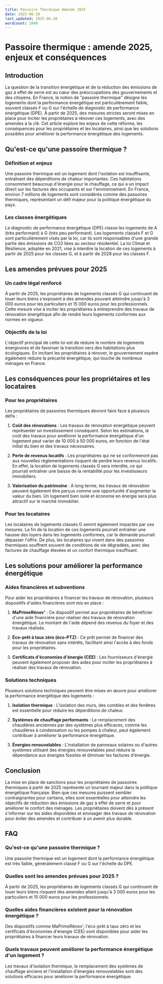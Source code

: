 ```yaml
---
title: Passoire Thermique Amende 2025
date: 2025-06-20
last_updated: 2025-06-20
wordcount: 1040
---
```


# Passoire thermique : amende 2025, enjeux et conséquences

## Introduction

La question de la transition énergétique et de la réduction des émissions de gaz à effet de serre est au cœur des préoccupations des gouvernements et des citoyens. En France, la notion de "passoire thermique" désigne les logements dont la performance énergétique est particulièrement faible, souvent classés F ou G sur l'échelle de diagnostic de performance énergétique (DPE). À partir de 2025, des mesures strictes seront mises en place pour inciter les propriétaires à rénover ces logements, avec des amendes à la clé. Cet article explore les enjeux de cette réforme, les conséquences pour les propriétaires et les locataires, ainsi que les solutions possibles pour améliorer la performance énergétique des logements.

## Qu'est-ce qu'une passoire thermique ?

### Définition et enjeux

Une passoire thermique est un logement dont l'isolation est insuffisante, entraînant des déperditions de chaleur importantes. Ces habitations consomment beaucoup d'énergie pour le chauffage, ce qui a un impact direct sur les factures des occupants et sur l'environnement. En France, environ 7 millions de logements sont considérés comme des passoires thermiques, représentant un défi majeur pour la politique énergétique du pays.

### Les classes énergétiques

Le diagnostic de performance énergétique (DPE) classe les logements de A (très performant) à G (très peu performant). Les logements classés F et G sont particulièrement visés par la loi, car ils sont responsables d'une grande partie des émissions de CO2 liées au secteur résidentiel. La loi Climat et Résilience, adoptée en 2021, vise à interdire la location de ces logements à partir de 2025 pour les classes G, et à partir de 2028 pour les classes F.

## Les amendes prévues pour 2025

### Un cadre légal renforcé

À partir de 2025, les propriétaires de logements classés G qui continuent de louer leurs biens s'exposent à des amendes pouvant atteindre jusqu'à 3 000 euros pour les particuliers et 15 000 euros pour les professionnels. Cette mesure vise à inciter les propriétaires à entreprendre des travaux de rénovation énergétique afin de rendre leurs logements conformes aux normes en vigueur.

### Objectifs de la loi

L'objectif principal de cette loi est de réduire le nombre de logements énergivores et de favoriser la transition vers des habitations plus écologiques. En incitant les propriétaires à rénover, le gouvernement espère également réduire la précarité énergétique, qui touche de nombreux ménages en France.

## Les conséquences pour les propriétaires et les locataires

### Pour les propriétaires

Les propriétaires de passoires thermiques devront faire face à plusieurs défis :

1. **Coût des rénovations** : Les travaux de rénovation énergétique peuvent représenter un investissement conséquent. Selon les estimations, le coût des travaux pour améliorer la performance énergétique d'un logement peut varier de 10 000 à 50 000 euros, en fonction de l'état initial du bien et des travaux nécessaires.

2. **Perte de revenus locatifs** : Les propriétaires qui ne se conformeront pas aux nouvelles réglementations risquent de perdre leurs revenus locatifs. En effet, la location de logements classés G sera interdite, ce qui pourrait entraîner une baisse de la rentabilité pour les investisseurs immobiliers.

3. **Valorisation du patrimoine** : À long terme, les travaux de rénovation peuvent également être perçus comme une opportunité d'augmenter la valeur du bien. Un logement bien isolé et économe en énergie sera plus attractif sur le marché immobilier.

### Pour les locataires

Les locataires de logements classés G seront également impactés par ces mesures. La fin de la location de ces logements pourrait entraîner une hausse des loyers dans les logements conformes, car la demande pourrait dépasser l'offre. De plus, les locataires qui vivent dans des passoires thermiques souffrent souvent de conditions de vie dégradées, avec des factures de chauffage élevées et un confort thermique insuffisant.

## Les solutions pour améliorer la performance énergétique

### Aides financières et subventions

Pour aider les propriétaires à financer les travaux de rénovation, plusieurs dispositifs d'aides financières sont mis en place :

1. **MaPrimeRénov'** : Ce dispositif permet aux propriétaires de bénéficier d'une aide financière pour réaliser des travaux de rénovation énergétique. Le montant de l'aide dépend des revenus du foyer et des travaux réalisés.

2. **Éco-prêt à taux zéro (éco-PTZ)** : Ce prêt permet de financer des travaux de rénovation sans intérêts, facilitant ainsi l'accès à des fonds pour les propriétaires.

3. **Certificats d'économies d'énergie (CEE)** : Les fournisseurs d'énergie peuvent également proposer des aides pour inciter les propriétaires à réaliser des travaux de rénovation.

### Solutions techniques

Plusieurs solutions techniques peuvent être mises en œuvre pour améliorer la performance énergétique des logements :

1. **Isolation thermique** : L'isolation des murs, des combles et des fenêtres est essentielle pour réduire les déperditions de chaleur.

2. **Systèmes de chauffage performants** : Le remplacement des chaudières anciennes par des systèmes plus efficaces, comme les chaudières à condensation ou les pompes à chaleur, peut également contribuer à améliorer la performance énergétique.

3. **Énergies renouvelables** : L'installation de panneaux solaires ou d'autres systèmes utilisant des énergies renouvelables peut réduire la dépendance aux énergies fossiles et diminuer les factures d'énergie.

## Conclusion

La mise en place de sanctions pour les propriétaires de passoires thermiques à partir de 2025 représente un tournant majeur dans la politique énergétique française. Bien que ces mesures puissent sembler contraignantes pour certains, elles sont essentielles pour atteindre les objectifs de réduction des émissions de gaz à effet de serre et pour améliorer le confort des ménages. Les propriétaires doivent dès à présent s'informer sur les aides disponibles et envisager des travaux de rénovation pour éviter des amendes et contribuer à un avenir plus durable.

## FAQ

### Qu'est-ce qu'une passoire thermique ?

Une passoire thermique est un logement dont la performance énergétique est très faible, généralement classé F ou G sur l'échelle du DPE.

### Quelles sont les amendes prévues pour 2025 ?

À partir de 2025, les propriétaires de logements classés G qui continuent de louer leurs biens risquent des amendes allant jusqu'à 3 000 euros pour les particuliers et 15 000 euros pour les professionnels.

### Quelles aides financières existent pour la rénovation énergétique ?

Des dispositifs comme MaPrimeRénov', l'éco-prêt à taux zéro et les certificats d'économies d'énergie (CEE) sont disponibles pour aider les propriétaires à financer leurs travaux de rénovation.

### Quels travaux peuvent améliorer la performance énergétique d'un logement ?

Les travaux d'isolation thermique, le remplacement des systèmes de chauffage anciens et l'installation d'énergies renouvelables sont des solutions efficaces pour améliorer la performance énergétique.